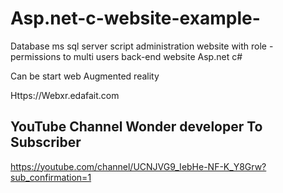 # Asp.net-c-website-example-
Database ms sql server script administration website with role - permissions to multi users back-end website Asp.net c# 

Can be start web Augmented reality

Https://Webxr.edafait.com


## YouTube Channel Wonder developer To Subscriber 
https://youtube.com/channel/UCNJVG9_IebHe-NF-K_Y8Grw?sub_confirmation=1
